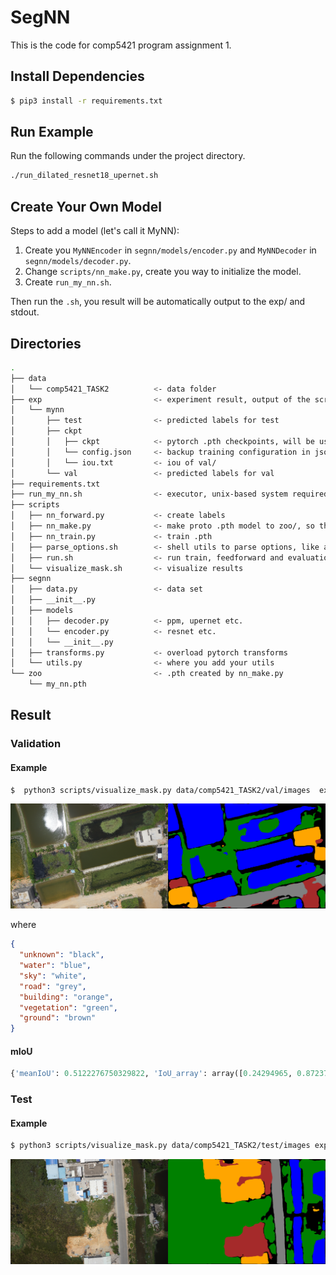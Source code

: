 # SegNN

This is the code for comp5421 program assignment 1.

## Install Dependencies

```bash
$ pip3 install -r requirements.txt
```

## Run Example

Run the following commands under the project directory.

```bash
./run_dilated_resnet18_upernet.sh
```

## Create Your Own Model

Steps to add a model (let's call it MyNN):

1. Create you `MyNNEncoder` in `segnn/models/encoder.py` and `MyNNDecoder` in `segnn/models/decoder.py`.
2. Change `scripts/nn_make.py`, create you way to initialize the model.
3. Create `run_my_nn.sh`.

Then run the `.sh`, you result will be automatically output to the exp/ and stdout.

## Directories

```bash
.
├── data
│   └── comp5421_TASK2          <- data folder
├── exp                         <- experiment result, output of the scripts
│   └── mynn
│       ├── test                <- predicted labels for test
│       ├── ckpt
│       │   ├── ckpt            <- pytorch .pth checkpoints, will be used to predict test/val
│       │   └── config.json     <- backup training configuration in json format
│       │   └── iou.txt         <- iou of val/
│       └── val                 <- predicted labels for val
├── requirements.txt
├── run_my_nn.sh                <- executor, unix-based system required
├── scripts
│   ├── nn_forward.py           <- create labels
│   ├── nn_make.py              <- make proto .pth model to zoo/, so that nn_train.py can take it and train
│   ├── nn_train.py             <- train .pth
│   ├── parse_options.sh        <- shell utils to parse options, like argparse in python
│   ├── run.sh                  <- run train, feedforward and evaluation
│   └── visualize_mask.sh       <- visualize results
├── segnn
│   ├── data.py                 <- data set
│   ├── __init__.py
│   ├── models
│   │   ├── decoder.py          <- ppm, upernet etc.
│   │   └── encoder.py          <- resnet etc.
│   │   └── __init__.py
│   ├── transforms.py           <- overload pytorch transforms
│   └── utils.py                <- where you add your utils
└── zoo                         <- .pth created by nn_make.py
    └── my_nn.pth
```

## Result

### Validation

#### Example

```bash
$  python3 scripts/visualize_mask.py data/comp5421_TASK2/val/images  exp/dilated_resnet18_upernet_refine/val visual/refine/val
```

![validation example](fig/exp_001699.png)

where

```json
{
  "unknown": "black",
  "water": "blue",
  "sky": "white",
  "road": "grey",
  "building": "orange",
  "vegetation": "green",
  "ground": "brown"
}
```

#### mIoU

```python
{'meanIoU': 0.5122276750329822, 'IoU_array': array([0.24294965, 0.87237296, 0. , 0.53663633, 0.83179963, 0.71088077, 0.39095439])}
```

### Test

#### Example

```bash
$ python3 scripts/visualize_mask.py data/comp5421_TASK2/test/images exp/dilated_resnet18_upernet_refine/test visual/refine/test
```

![test example](fig/exp_001744.png)
